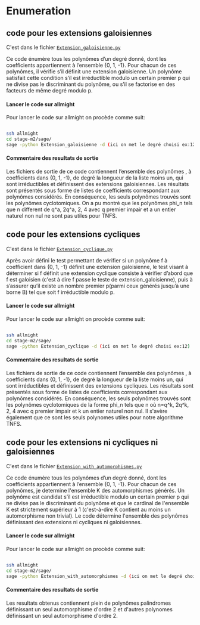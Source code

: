# Enumeration

## code  pour les extensions galoisiennes

C'est dans le fichier [`Extension_galoisienne.py`](Extension_galoisienne.py)

Ce code énumère tous les polynômes d’un degré donné, dont les coefficients appartiennent à l’ensemble {0, 1, -1}. Pour chacun de ces polynômes, il vérifie s’il définit une extension galoisienne. Un polynôme satisfait cette condition s’il est irréductible modulo un certain premier p qui ne divise pas le discriminant du polynôme, ou s’il se factorise en des facteurs de même degré modulo p.

#### Lancer le code sur allmight

Pour lancer le code sur allmight on procède comme suit:

```bash

ssh allmight
cd stage-m2/sage/
sage -python Extension_galoisienne -d (ici on met le degré choisi ex:12)

```

#### Commentaire des resultats de sortie


 Les fichiers de sortie de ce code contiennent l’ensemble des polynômes , à coefficients dans {0, 1, -1}, de degré la longueur de la liste moins un, qui sont irréductibles et définissent des extensions galoisiennes. Les résultats sont présentés sous forme de listes de coefficients correspondant aux polynômes considérés.
 En conséquence, les seuls polynômes trouvés sont les polynômes cyclotomiques.
 On a pu montré que les polynômes phi_n tels que n different de q^a, 2q^a, 2, 4 avec q premier impair et a un entier naturel non nul ne sont pas utiles pour TNFS.

## code  pour les extensions cycliques


C'est dans le fichier [`Extension_cyclique.py`](Extension_cyclique.py)

Après avoir défini le test permettant de vérifier si un polynôme f à coefficient dans  {0, 1, -1} définit une extension galoisienne, le test visant à déterminer si f définit une extension cyclique consiste à vérifier d’abord que f est galoisien (c'est à dire f passe le teste de extension_galoisienne), puis à s’assurer qu’il existe un nombre premier p(parmi ceux générés jusqu’à une borne B) tel que soit f irréductible modulo p.

#### Lancer le code sur allmight

Pour lancer le code sur allmight on procède comme suit:

```bash

ssh allmight
cd stage-m2/sage/
sage -python Extension_cyclique -d (ici on met le degré choisi ex:12)

```

#### Commentaire des resultats de sortie


 Les fichiers de sortie de ce code contiennent l’ensemble des polynômes , à coefficients dans {0, 1, -1}, de degré la longueur de la liste moins un, qui sont irréductibles et définissent des extensions cycliques. Les résultats sont présentés sous forme de listes de coefficients correspondant aux polynômes considérés.
 En conséquence, les seuls polynômes trouvés sont les polynômes cyclotomiques de la forme phi_n tels que n où n=q^k, 2q^k, 2, 4 avec q premier impair et k un entier naturel non nul. Il s'avère également que ce sont les seuls polynomes utiles pour notre algorithme TNFS.

 ## code  pour les extensions ni cycliques ni galoisiennes 

C'est dans le fichier [`Extension_with_automorphismes.py`](Extension_with_automorphisme.py)


Ce code énumère tous les polynômes d’un degré donné, dont les coefficients appartiennent à l’ensemble {0, 1, -1}. Pour chacun de ces polynômes, je determine l'ensemble K des automorphismes générés. Un polynôme est candidat s’il est irréductible modulo un certain premier p qui ne divise pas le discriminant du polynôme et que le cardinal de l'ensemble K est strictement supérieur à 1 (c'est-à-dire K contient au moins un automorphisme non trivial). Le code détermine l'ensemble des  polynômes définissant des extensions ni cycliques ni galoisiennes.

#### Lancer le code sur allmight

Pour lancer le code sur allmight on procède comme suit:

```bash

ssh allmight
cd stage-m2/sage/
sage -python Extension_with_automorphismes -d (ici on met le degré choisi ex:12)

```

#### Commentaire des resultats de sortie

Les resultats obtenus contiennent plein de  polynômes palindromes définissant un seul automorphisme d'ordre 2 et d'autres polynomes définissant un seul automorphisme d'ordre 2. 
